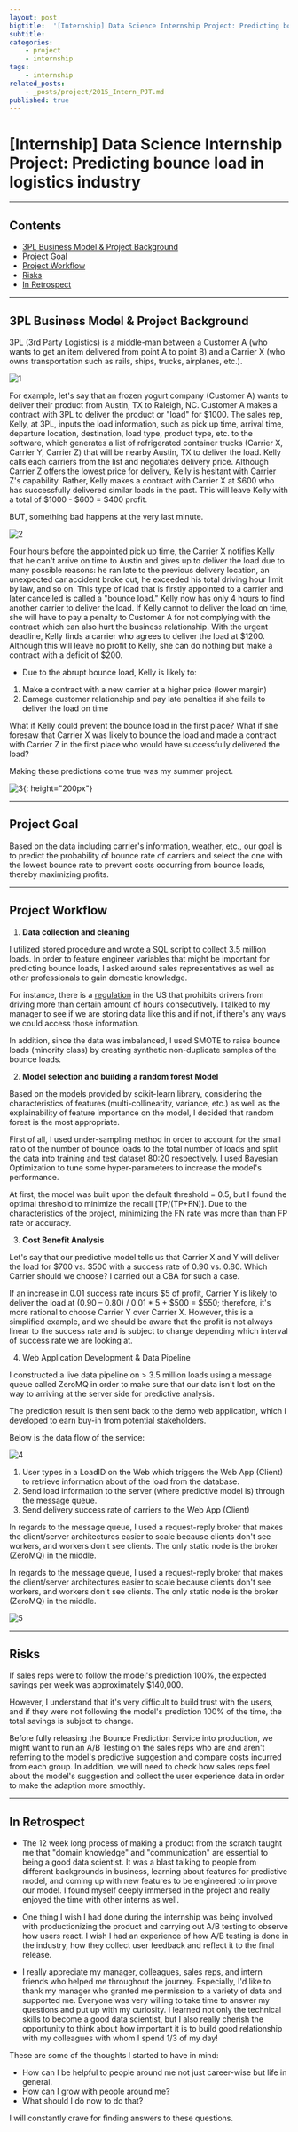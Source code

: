 ```yaml
---
layout: post
bigtitle:  '[Internship] Data Science Internship Project: Predicting bounce load in logistics industry'
subtitle:   
categories:
    - project
    - internship
tags:
    - internship
related_posts:
    - _posts/project/2015_Intern_PJT.md
published: true
---
```


# [Internship] Data Science Internship Project: Predicting bounce load in logistics industry

---

## Contents
- [3PL Business Model & Project Background](#3pl_business_model&_)
- [Project Goal](#Project_Goal)
- [Project Workflow](##Project_Workflow)
- [Risks](#risks)
- [In Retrospect](#In_retrospect)

---

## 3PL Business Model & Project Background

3PL (3rd Party Logistics) is a middle-man between a Customer A (who wants to get an item delivered from point A to point B) and a Carrier X (who owns transportation such as rails, ships, trucks, airplanes, etc.).

![1](/assets/img/project/2016_Intern_PJT/1.jpg)

For example, let's say that an frozen yogurt company (Customer A) wants to deliver their product from Austin, TX to Raleigh, NC. Customer A makes a contract with 3PL to deliver the product or "load" for \$1000. The sales rep, Kelly, at 3PL, inputs the load information, such as pick up time, arrival time, departure location, destination, load type, product type, etc. to the software, which generates a list of refrigerated container trucks (Carrier X, Carrier Y, Carrier Z) that will be nearby Austin, TX to deliver the load. Kelly calls each carriers from the list and negotiates delivery price.  Although Carrier Z offers the lowest price for delivery, Kelly is hesitant with  Carrier Z's capability. Rather, Kelly makes a contract with Carrier X at $600 who has successfully delivered similar loads in the past. This will leave Kelly with a total of \$1000 - \$600 = \$400 profit.


BUT, something bad happens at the very last minute.

![2](/assets/img/project/2016_Intern_PJT/2.jpg)

Four hours before the appointed pick up time, the Carrier X notifies Kelly that he can't arrive on time to Austin and gives up to deliver the load due to many possible reasons: he ran late to the previous delivery location, an unexpected car accident broke out, he exceeded his total driving hour limit by law, and so on. This type of load that is firstly appointed to a carrier and later cancelled is called a "bounce load." Kelly now has only 4 hours to find another carrier to deliver the load. If Kelly cannot to deliver the load on time, she will have to pay a penalty to Customer A for not complying with the contract which can also hurt the business relationship. With the urgent deadline, Kelly finds a carrier who agrees to deliver the load at \$1200. Although this will leave no profit to Kelly, she can do nothing but make a contract with a deficit of $200.


- Due to the abrupt bounce load, Kelly is likely to:
1. Make a contract with a new carrier at a higher price (lower margin)
2. Damage customer relationship and pay late penalties if she fails to deliver the load on time


What if Kelly could prevent the bounce load in the first place? What if she foresaw that Carrier X was likely to bounce the load and made a contract with Carrier Z in the first place who would have successfully delivered the load?


Making these predictions come true was my summer project.

![3](/assets/img/project/2016_Intern_PJT/3.jpg){:  height="200px"}

---
## Project Goal

Based on the data including carrier's information, weather, etc., our goal is to predict the probability of bounce rate of carriers and select the one with the lowest bounce rate to prevent costs occurring from bounce loads, thereby maximizing profits.

---
## Project Workflow

1. **Data collection and cleaning**

I utilized stored procedure and wrote a SQL script to collect 3.5 million loads. In order to feature engineer variables that might be important for predicting bounce loads, I asked around sales representatives as well as other professionals to gain domestic knowledge.


For instance, there is a [regulation](https://www.thebalancesmb.com/freight-trucking-dot-hours-1361484) in the US that prohibits drivers from driving more than certain amount of hours consecutively. I talked to my manager to see if we are storing data like this and if not, if there's any ways we could access those information.


In addition, since the data was imbalanced, I used SMOTE to raise bounce loads (minority class) by creating synthetic non-duplicate samples of the bounce loads.


2. **Model selection and building a random forest Model**


Based on the models provided by scikit-learn library, considering the characteristics of features (multi-collinearity, variance, etc.) as well as the explainability of feature importance on the model, I decided that random forest is the most appropriate.


First of all, I used under-sampling method in order to account for the small ratio of the number of bounce loads to the total number of loads and split the data into training and test dataset 80:20 respectively. I used Bayesian Optimization to tune some hyper-parameters to increase the model's performance.


At first, the model was built upon the default threshold = 0.5, but I found the optimal threshold to minimize the recall [TP/(TP+FN)]. Due to the characteristics of the project, minimizing the FN rate was more than than FP rate or accuracy.


3. **Cost Benefit Analysis**


Let's say that our predictive model tells us that Carrier X and Y will deliver the load for $700 vs. $500 with a success rate of 0.90 vs. 0.80. Which Carrier should we choose? I carried out a CBA for such a case.


If an increase in 0.01 success rate incurs \$5 of profit, Carrier Y is likely to deliver the load at (0.90 – 0.80) / 0.01 * 5 + $500 = $550; therefore, it's more rational to choose Carrier Y over Carrier X. However, this is a simplified example, and we should be aware that the profit is not always linear to the success rate and is subject to change depending which interval of success rate we are looking at.


4. Web Application Development & Data Pipeline


I constructed a live data pipeline on > 3.5 million loads using a message queue called ZeroMQ in order to make sure that our data isn't lost on the way to arriving at the server side for predictive analysis.

The prediction result is then sent back to the demo web application, which I developed to earn buy-in from potential stakeholders.


Below is the data flow of the service:

![4](/assets/img/project/2016_Intern_PJT/4.jpg)

1. User types in a LoadID on the Web which triggers the Web App (Client) to retrieve information about of the load from the database.
2. Send load information to the server (where predictive model is) through the message queue.
3. Send delivery success rate of carriers to the Web App (Client)



In regards to the message queue, I used a request-reply broker that makes the client/server architectures easier to scale because clients don't see workers, and workers don't see clients. The only static node is the broker (ZeroMQ) in the middle.

In regards to the message queue, I used a request-reply broker that makes the client/server architectures easier to scale because clients don't see workers, and workers don't see clients. The only static node is the broker (ZeroMQ) in the middle.

![5](/assets/img/project/2016_Intern_PJT/5.jpg)

---
## Risks

If sales reps were to follow the model's prediction 100%, the expected savings per week was approximately $140,000.


However, I understand that it's very difficult to build trust with the users, and if they were not following the model's prediction 100% of the time, the total savings is subject to change.


Before fully releasing the Bounce Prediction Service into production, we might want to run an A/B Testing on the sales reps who are and aren't referring to the model's predictive suggestion and compare costs incurred from each group. In addition, we will need to check how sales reps feel about the model's suggestion and collect the user experience data in order to make the adaption more smoothly.

---

## In Retrospect

- The 12 week long process of making a product from the scratch taught me that "domain knowledge" and "communication" are essential to being a good data scientist. It was a blast talking to people from different backgrounds in business, learning about features for predictive model, and coming up with new features to be engineered to improve our model. I found myself deeply immersed in the project and really enjoyed the time with other interns as well.

- One thing I wish I had done during the internship was being involved with productionizing the product and carrying out A/B testing to observe how users react. I wish I had an experience of how A/B testing is done in the industry, how they collect user feedback and reflect it to the final release.

- I really appreciate my manager, colleagues, sales reps, and intern friends who helped me throughout the journey. Especially, I'd like to thank my manager who granted me permission to a variety of data and supported me. Everyone was very willing to take time to answer my questions and put up with my curiosity. I learned not only the technical skills to become a good data scientist, but I also really cherish the opportunity to think about how important it is to build good relationship with my colleagues with whom I spend 1/3 of my day!


These are some of the thoughts I started to have in mind:

- How can I be helpful to people around me not just career-wise but life in general.
- How can I grow with people around me?
- What should I do now to do that?

I will constantly crave for finding answers to these questions.
